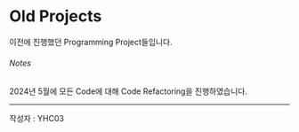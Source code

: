 # Old Projects

이전에 진행했던 Programming Project들입니다.  

###### Notes
2024년 5월에 모든 Code에 대해 Code Refactoring을 진행하였습니다.  

---
작성자 : YHC03  